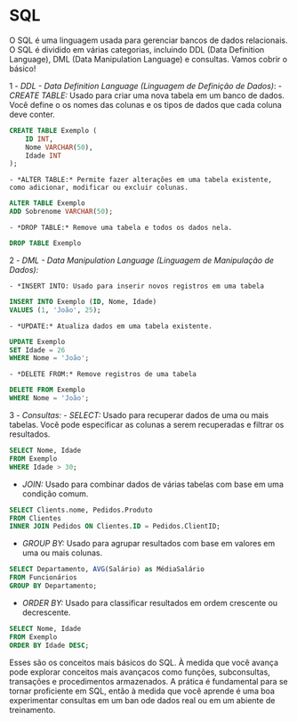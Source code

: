 # SQL

O SQL é uma linguagem usada para gerenciar bancos de dados relacionais. O SQL é dividido em várias categorias, incluindo DDL (Data Definition Language), DML (Data Manipulation Language) e consultas. Vamos cobrir o básico! 

1 - *DDL - Data Definition Language (Linguagem de Definição de Dados)*: 
    - *CREATE TABLE:* Usado para criar uma nova tabela em um banco de dados.
    Você define o os nomes das colunas e os tipos de dados que cada coluna deve conter. 

```sql
CREATE TABLE Exemplo (
    ID INT,
    Nome VARCHAR(50),
    Idade INT
);
```

    - *ALTER TABLE:* Permite fazer alterações em uma tabela existente, como adicionar, modificar ou excluir colunas.

```sql
ALTER TABLE Exemplo
ADD Sobrenome VARCHAR(50); 
```
    - *DROP TABLE:* Remove uma tabela e todos os dados nela.

```sql
DROP TABLE Exemplo
```

2 - *DML - Data Manipulation Language (Linguagem de Manipulação de Dados):*

    - *INSERT INTO: Usado para inserir novos registros em uma tabela

```sql
INSERT INTO Exemplo (ID, Nome, Idade)
VALUES (1, 'João', 25);
```

    - *UPDATE:* Atualiza dados em uma tabela existente. 

```sql
UPDATE Exemplo
SET Idade = 26
WHERE Nome = 'João'; 
```
    - *DELETE FROM:* Remove registros de uma tabela

```sql
DELETE FROM Exemplo
WHERE Nome = 'João'; 
```

3 - *Consultas:*
    - *SELECT:* Usado para recuperar dados de uma ou mais tabelas. Você pode especificar as colunas a serem recuperadas e filtrar os resultados.

```sql
SELECT Nome, Idade 
FROM Exemplo
WHERE Idade > 30; 
```
- *JOIN:* Usado para combinar dados de várias tabelas com base em uma condição comum. 

```sql
SELECT Clients.nome, Pedidos.Produto
FROM Clientes
INNER JOIN Pedidos ON Clientes.ID = Pedidos.ClientID; 
```

- *GROUP BY:* Usado para agrupar resultados com base em valores em uma ou mais colunas. 

```sql
SELECT Departamento, AVG(Salário) as MédiaSalário
FROM Funcionários
GROUP BY Departamento; 
```

- *ORDER BY:* Usado para classificar resultados em ordem crescente ou decrescente. 

```sql
SELECT Nome, Idade
FROM Exemplo
ORDER BY Idade DESC; 
```

Esses são os conceitos mais básicos do SQL. À medida que você avança pode explorar conceitos mais avançacos como funções, subconsultas, transações e procedimentos armazenados. A prática é fundamental para se tornar proficiente em SQL, então à medida que você aprende é uma boa experimentar consultas em um ban ode dados real ou em um abiente de treinamento. 


    
